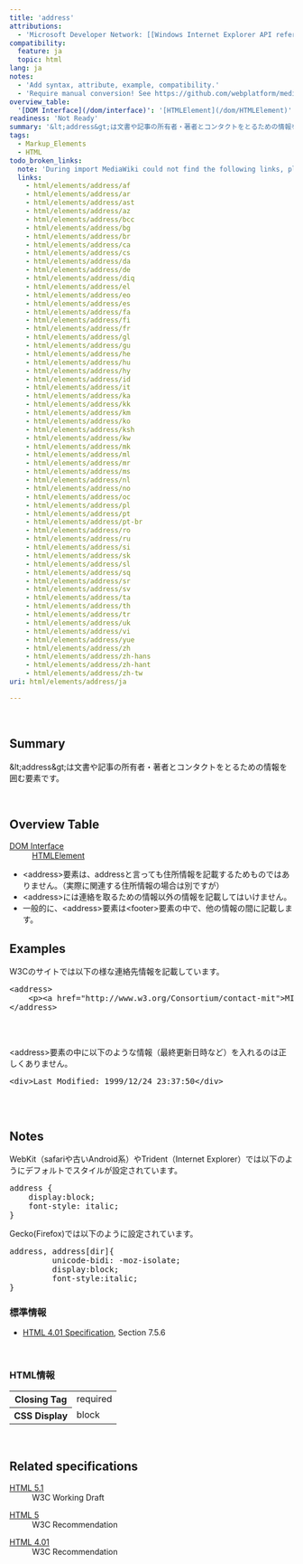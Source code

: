 ```yaml
---
title: 'address'
attributions:
  - 'Microsoft Developer Network: [[Windows Internet Explorer API reference](http://msdn.microsoft.com/en-us/library/ie/hh828809%28v=vs.85%29.aspx) Article]'
compatibility:
  feature: ja
  topic: html
lang: ja
notes:
  - 'Add syntax, attribute, example, compatibility.'
  - 'Require manual conversion! See https://github.com/webplatform/mediawiki-conversion/issues/24'
overview_table:
  '[DOM Interface](/dom/interface)': '[HTMLElement](/dom/HTMLElement)'
readiness: 'Not Ready'
summary: '&lt;address&gt;は文書や記事の所有者・著者とコンタクトをとるための情報を囲む要素です。'
tags:
  - Markup_Elements
  - HTML
todo_broken_links:
  note: 'During import MediaWiki could not find the following links, please fix and adjust this list.'
  links:
    - html/elements/address/af
    - html/elements/address/ar
    - html/elements/address/ast
    - html/elements/address/az
    - html/elements/address/bcc
    - html/elements/address/bg
    - html/elements/address/br
    - html/elements/address/ca
    - html/elements/address/cs
    - html/elements/address/da
    - html/elements/address/de
    - html/elements/address/diq
    - html/elements/address/el
    - html/elements/address/eo
    - html/elements/address/es
    - html/elements/address/fa
    - html/elements/address/fi
    - html/elements/address/fr
    - html/elements/address/gl
    - html/elements/address/gu
    - html/elements/address/he
    - html/elements/address/hu
    - html/elements/address/hy
    - html/elements/address/id
    - html/elements/address/it
    - html/elements/address/ka
    - html/elements/address/kk
    - html/elements/address/km
    - html/elements/address/ko
    - html/elements/address/ksh
    - html/elements/address/kw
    - html/elements/address/mk
    - html/elements/address/ml
    - html/elements/address/mr
    - html/elements/address/ms
    - html/elements/address/nl
    - html/elements/address/no
    - html/elements/address/oc
    - html/elements/address/pl
    - html/elements/address/pt
    - html/elements/address/pt-br
    - html/elements/address/ro
    - html/elements/address/ru
    - html/elements/address/si
    - html/elements/address/sk
    - html/elements/address/sl
    - html/elements/address/sq
    - html/elements/address/sr
    - html/elements/address/sv
    - html/elements/address/ta
    - html/elements/address/th
    - html/elements/address/tr
    - html/elements/address/uk
    - html/elements/address/vi
    - html/elements/address/yue
    - html/elements/address/zh
    - html/elements/address/zh-hans
    - html/elements/address/zh-hant
    - html/elements/address/zh-tw
uri: html/elements/address/ja

---
```

<p><br/></p>
<h2>Summary</h2>
<p>
&amp;lt;address&amp;gt;は文書や記事の所有者・著者とコンタクトをとるための情報を囲む要素です。</p><p><br/></p>
<h2>Overview Table</h2>

<dl><dt><a href="/dom/interface"> DOM Interface</a></dt>
  <dd><a href="/dom/HTMLElement">HTMLElement</a></dd>
</dl><ul><li> &lt;address&gt;要素は、addressと言っても住所情報を記載するためものではありません。（実際に関連する住所情報の場合は別ですが）</li>
<li> &lt;address&gt;には連絡を取るための情報以外の情報を記載してはいけません。</li>
<li> 一般的に、&lt;address&gt;要素は&lt;footer&gt;要素の中で、他の情報の間に記載します。</li></ul><h2>Examples</h2>
<p>W3Cのサイトでは以下の様な連絡先情報を記載しています。
</p>
<div class="example">
<pre class="html">
&lt;address&gt;
    &lt;p&gt;&lt;a href="http://www.w3.org/Consortium/contact-mit"&gt;MIT&lt;/a&gt;&lt;/p&gt;
&lt;/address&gt;

</pre>
<p><br/></p>
</div>
<p>&lt;address&gt;要素の中に以下のような情報（最終更新日時など）を入れるのは正しくありません。
</p>
<div class="example">
<pre class="html">
&lt;div&gt;Last Modified: 1999/12/24 23:37:50&lt;/div&gt;

</pre>
<p><br/></p>
</div>
<h2>Notes</h2>
<p>WebKit（safariや古いAndroid系）やTrident（Internet Explorer）では以下のようにデフォルトでスタイルが設定されています。
</p>
<pre>address {
	display:block;
	font-style: italic;
}</pre>
<p>Gecko(Firefox)では以下のように設定されています。
</p>
<pre>address, address[dir]{
         unicode-bidi: -moz-isolate;
         display:block;
         font-style:italic;
}</pre>
<h3>標準情報</h3>
<ul><li><a rel="nofollow" class="external text" href="http://go.microsoft.com/fwlink/p/?linkid=25320">HTML 4.01 Specification</a>, Section 7.5.6</li></ul><p><br/></p>
<h3>HTML情報</h3>
<table class="wikitable"><tr><th>Closing Tag
</th>
<td>required
</td></tr><tr><th>CSS Display
</th>
<td>block
</td></tr></table><p> 
</p>
<h2>Related specifications</h2>

<dl><dt><a rel="nofollow" class="external text" href="http://www.w3.org/TR/html51/sections.html#the-address-element">HTML 5.1</a></dt>
  <dd>W3C Working Draft</dd>
</dl><dl><dt><a rel="nofollow" class="external text" href="http://www.w3.org/TR/html5/sections.html#the-address-element">HTML 5</a></dt>
  <dd>W3C Recommendation</dd>
</dl><dl><dt><a rel="nofollow" class="external text" href="http://www.w3.org/TR/html401/struct/global.html#edef-ADDRESS">HTML 4.01</a></dt>
  <dd>W3C Recommendation</dd>
</dl>
